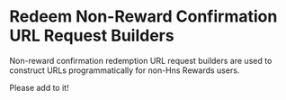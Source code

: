 # Redeem Non-Reward Confirmation URL Request Builders

Non-reward confirmation redemption URL request builders are used to construct URLs programmatically for non-Hns Rewards users.

Please add to it!
